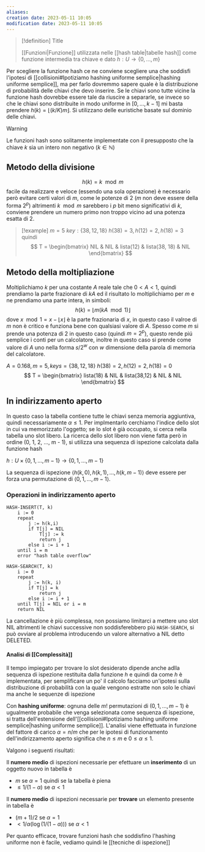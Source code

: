 ```yaml
---
aliases: 
creation date: 2023-05-11 10:05
modification date: 2023-05-11 10:05
---
```



> [!definition] Title
> 
>[[Funzioni|Funzione]] utilizzata nelle [[hash table|tabelle hash]] come funzione intermedia tra chiave e dato
>$h : U \to \{ 0, \dots, m \}$

Per scegliere la funzione hash ce ne conviene scegliere una che soddisfi l'ipotesi di [[collisioni#Ipotiziamo hashing uniforme semplice|hashing uniforme semplice]], ma per farlo dovremmo sapere quale è la distribuzione di probabilità delle chiavi che devo inserire. Se le chiavi sono tutte vicine la funzione hash dovrebbe essere tale da riuscire a separarle, se invece so che le chiavi sono distribuite in modo uniforme in $[0,\dots,k-1]$ mi basta prendere $h(k) = \lfloor (k / K) m \rfloor$. Si utilizzano delle euristiche basate sul dominio delle chiavi. 

>[!warning]
>Le funzioni hash sono solitamente implementate con il presupposto che la chiave $k$ sia un intero non negativo ($k \in \mathbb{N}$)

## Metodo della divisione
$$ h(k) = k \mod m $$
facile da realizzare e veloce (essendo una sola operazione) è necessario però evitare certi valori di $m$, come le potenze di 2 ($m$ non deve essere della forma $2^p$) altrimenti $k \mod m$ sarebbero i $p$ bit meno significativi di $k$, conviene prendere un numero primo non troppo vicino ad una potenza esatta di 2.

> [!example]
> $m = 5$
> $key : \{ 38,12,18 \}$
> $h(38) = 3, h(12) = 2, h(18) = 3$ quindi
> $$ T = \begin{bmatrix}
> NIL & NIL & lista(12)  &  lista(38, 18) & NIL
> \end{bmatrix} $$
> 

## Metodo della moltipliazione
Moltiplichiamo $k$ per una costante $A$ reale tale che $0 < A < 1$, quindi prendiamo la parte frazionare di $kA$ ed il risultato lo moltiplichiamo per $m$ e ne prendiamo una parte intera, in simboli:
$$ h(k) = \lfloor m(kA \mod 1) \rfloor $$
dove $x \mod 1 = x - \lfloor  x \rfloor$ è la parte frazionaria di $x$, in questo caso il valroe di $m$ non è critico e funziona bene con qualsiasi valore di $A$. Spesso come $m$ si prende una potenza di $2$ in questo caso (quindi $m = 2^p$), questo rende piú semplice i conti per un calcolatore, inoltre in questo caso si prende come valore di $A$ uno nella forma $s / 2^w$ con $w$ dimensione della parola di memoria del calcolatore.

$A = 0.168, m = 5, keys = \{ 38,12,18 \}$
$h(38)=2, h(12) = 2, h(18)=0$
$$ T = \begin{bmatrix}
lista(18) & NIL & lista(38,12) & NIL  & NIL
\end{bmatrix} $$
## In indirizzamento aperto
In questo caso la tabella contiene tutte le chiavi senza memoria aggiuntiva, quindi necessariamente $\alpha \leq 1$. Per implmentarlo cerchiamo l'indice dello slot in cui va memorizzato l'oggetto; se lo slot è già occupato, si cerca nella tabella uno slot libero.
La ricerca dello slot libero non viene fatta però in ordine (0, 1, 2, ..., m - 1), si utilizza una sequenza di ispezione calcolata dalla funzione hash

$h : U \times \{ 0,1,\dots,m-1 \} \to \{ 0,1,\dots,m-1 \}$

La sequenza di ispezione $\left< h(k,0),h(k,1),\dots,h(k,m-1) \right>$ deve essere per forza una permutazione di $\left< 0,1,\dots,m-1 \right>$.


### Operazioni in indirizzamento aperto
```
HASH-INSERT(T, k)
	i := 0
	repeat
		j := h(k,i)
		if T[j] = NIL
			T[j] := k
			return j
		else i := i + 1
	until i = m
	error "hash table overflow"
```

```
HASH-SEARCH(T, k)
	i := 0
	repeat
		j := h(k, i)
		if T[j] = k
			return j
		else i := i + 1
	until T[j] = NIL or i = m
	return NIL
```

La cancellazione è più complessa, non possiamo limitarci a mettere uno slot NIL altrimenti le chiavi successive non soddisferebbero piú `HASH-SEARCH`, si può ovviare al problema introducendo un valore alternativo a NIL detto DELETED.
#### Analisi di [[Complessità]]
Il tempo impiegato per trovare lo slot desiderato dipende anche adlla sequenza di ispezione restituita dalla funzione $h$ e quindi da come $h$ è implementata, per semplificare un po' il calcolo facciamo un'ipotesi sulla distribuzione di probabilità con la quale vengono estratte non solo le chiavi ma anche le sequenze di ispezione

Con **hashing uniforme**: ognuna delle $m!$ permutazioni di $(0,1,\dots,m-1)$ è ugualmente probabile che venga selezionata come sequenza di ispezione, si tratta dell'estensione dell'[[collisioni#Ipotiziamo hashing uniforme semplice|hashing uniforme semplice]].
L'analisi viene effettuata in funzione del fattore di carico $\alpha = n / m$ che per le ipotesi di funzionamento dell'indirizzamento aperto significa che $n \leq m$ e $0 \leq \alpha \leq 1$.

Valgono i seguenti risultati:

Il **numero medio** di ispezioni necessarie per efettuare un **inserimento** di un oggetto nuovo in tabella è
- $m$ se $\alpha = 1$ quindi se la tabella è piena
- $\leq 1 / (1 - \alpha)$ se $\alpha < 1$

Il **numero medio** di ispezioni necessarie per **trovare** un elemento presente in tabella è
- $(m + 1)/2$ se $\alpha = 1$
- $< 1 / \alpha(\log(1 / (1- \alpha)))$ se $\alpha < 1$

Per quanto efficace, trovare funzioni hash che soddisfino l'hashing uniforme non è facile, vediamo quindi le [[tecniche di ispezione]] 
